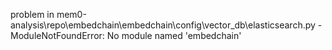 problem in mem0-analysis\repo\embedchain\embedchain\config\vector_db\elasticsearch.py - ModuleNotFoundError: No module named 'embedchain'

